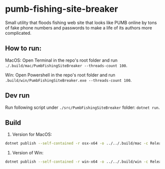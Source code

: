 # pumb-fishing-site-breaker

Small utility that floods fishing web site that looks like PUMB online by tons of fake phone numbers and passwords to make a life of its authors more complicated.

## How to run:
MacOS:
Open Terminal in the repo's root folder and run `./.build/mac/PumbFishingSiteBreaker --threads-count 100`.

Win:
Open Powershell in the repo's root folder and run  `.build/win/PumbFishingSiteBreaker.exe --threads-count 100`.


## Dev run
Run following script under `./src/PumbFishingSiteBreaker` folder: `dotnet run`.

## Build
1. Version for MacOS:
```sh
dotnet publish --self-contained -r osx-x64 -o ../../.build/mac -c Release
```

1. Version of Win:
```sh
dotnet publish --self-contained -r win-x64 -o ../../.build/win -c Release
```
